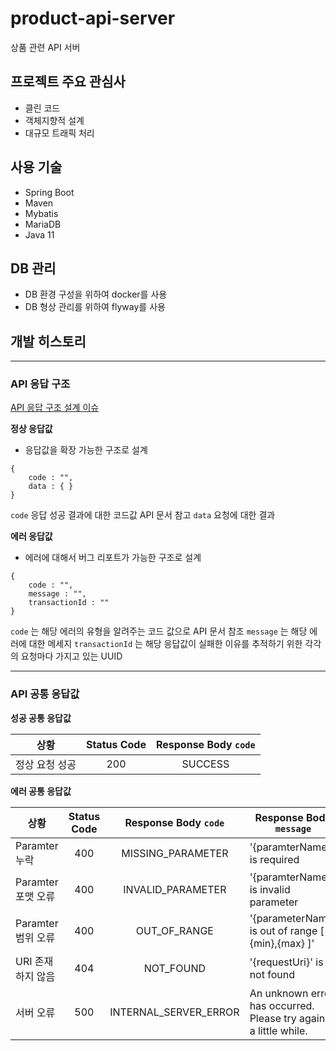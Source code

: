 # product-api-server
상품 관련 API 서버


## 프로젝트 주요 관심사

- 클린 코드
- 객체지향적 설계
- 대규모 트래픽 처리



## 사용 기술

- Spring Boot
- Maven
- Mybatis
- MariaDB
- Java 11

## DB 관리
- DB 환경 구성을 위하여 docker를 사용
- DB 형상 관리를 위하여 flyway를 사용


## 개발 히스토리

---
### API 응답 구조
[API 응답 구조 설계 이슈](https://github.com/suhani93/product-api/issues/1)

**정상 응답값**
- 응답값을 확장 가능한 구조로 설계
```
{
	code : "",
	data : { }
}
```
`code` 응답 성공 결과에 대한 코드값 API 문서 참고
`data` 요청에 대한 결과

**에러 응답값**
- 에러에 대해서 버그 리포트가 가능한 구조로 설계
```
{
	code : "",
	message : "",
	transactionId : ""
}
```
`code` 는 해당 에러의 유형을 알려주는 코드 값으로 API 문서 참조
`message` 는 해당 에러에 대한 메세지
`transactionId` 는 해당 응답값이 실패한 이유를 추적하기 위한 각각의 요청마다 가지고 있는 UUID

---

### API 공통 응답값

**성공 공통 응답값**

|상황|Status Code|Response Body `code`|
|---|:---:|:---:|
|정상 요청 성공|200|SUCCESS|

**에러 공통 응답값**

|상황|Status Code|Response Body `code`|Response Body `message`|
|---|:---:|:---:|---|
|Paramter 누락|400|MISSING_PARAMETER|'{paramterName}' is required |
|Paramter 포맷 오류|400|INVALID_PARAMETER|'{paramterName}' is invalid parameter|
|Paramter 범위 오류|400|OUT_OF_RANGE|'{parameterName} is out of range \[ {min},{max} \]'|
|URI 존재하지 않음 |404|NOT_FOUND|'{requestUri}' is not found|
|서버 오류|500|INTERNAL_SERVER_ERROR|An unknown error has occurred. Please try again in a little while.|
